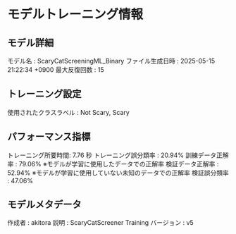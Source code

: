 # モデルトレーニング情報

## モデル詳細
モデル名           : ScaryCatScreeningML_Binary
ファイル生成日時   : 2025-05-15 21:22:34 +0900
最大反復回数     : 15

## トレーニング設定
使用されたクラスラベル : Not Scary, Scary

## パフォーマンス指標
トレーニング所要時間: 7.76 秒
トレーニング誤分類率 : 20.94%
訓練データ正解率 : 79.06% ※モデルが学習に使用したデータでの正解率
検証データ正解率 : 52.94% ※モデルが学習に使用していない未知のデータでの正解率
検証誤分類率       : 47.06%

## モデルメタデータ
作成者            : akitora
説明              : ScaryCatScreener Training
バージョン          : v5